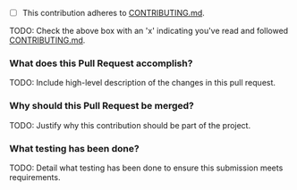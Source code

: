 - [ ] This contribution adheres to [CONTRIBUTING.md](https://github.com/ni/systemlink-OpenAPI-documents/blob/master/CONTRIBUTING.md).

TODO: Check the above box with an 'x' indicating you've read and followed [CONTRIBUTING.md](https://github.com/ni/systemlink-OpenAPI-documents/blob/master/CONTRIBUTING.md).

### What does this Pull Request accomplish?

TODO: Include high-level description of the changes in this pull request.

### Why should this Pull Request be merged?

TODO: Justify why this contribution should be part of the project.

### What testing has been done?

TODO: Detail what testing has been done to ensure this submission meets requirements.
